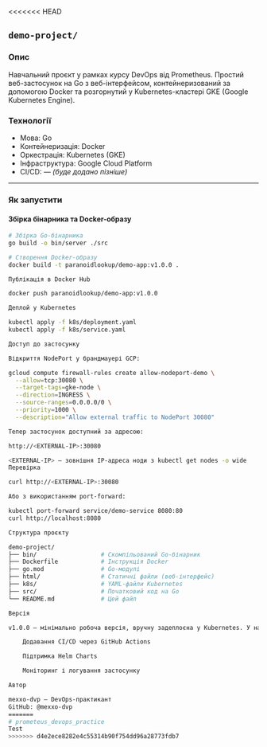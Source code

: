 <<<<<<< HEAD

## `demo-project/`

### Опис

Навчальний проєкт у рамках курсу DevOps від Prometheus. Простий веб-застосунок на Go з веб-інтерфейсом, контейнеризований за допомогою Docker та розгорнутий у Kubernetes-кластері GKE (Google Kubernetes Engine).

### Технології

- Мова: Go  
- Контейнеризація: Docker  
- Оркестрація: Kubernetes (GKE)  
- Інфраструктура: Google Cloud Platform  
- CI/CD: — *(буде додано пізніше)*

---

###  Як запустити

####  Збірка бінарника та Docker-образу

```bash
# Збірка Go-бінарника
go build -o bin/server ./src

# Створення Docker-образу
docker build -t paranoidlookup/demo-app:v1.0.0 .

Публікація в Docker Hub

docker push paranoidlookup/demo-app:v1.0.0

Деплой у Kubernetes

kubectl apply -f k8s/deployment.yaml
kubectl apply -f k8s/service.yaml

Доступ до застосунку

Відкриття NodePort у брандмауері GCP:

gcloud compute firewall-rules create allow-nodeport-demo \
  --allow=tcp:30080 \
  --target-tags=gke-node \
  --direction=INGRESS \
  --source-ranges=0.0.0.0/0 \
  --priority=1000 \
  --description="Allow external traffic to NodePort 30080"

Тепер застосунок доступний за адресою:

http://<EXTERNAL-IP>:30080

<EXTERNAL-IP> — зовнішня IP-адреса ноди з kubectl get nodes -o wide
Перевірка

curl http://<EXTERNAL-IP>:30080

Або з використанням port-forward:

kubectl port-forward service/demo-service 8080:80
curl http://localhost:8080

Структура проєкту

demo-project/
├── bin/                  # Скомпільований Go-бінарник
├── Dockerfile            # Інструкція Docker
├── go.mod                # Go-модулі
├── html/                 # Статичні файли (веб-інтерфейс)
├── k8s/                  # YAML-файли Kubernetes
├── src/                  # Початковий код на Go
└── README.md             # Цей файл

Версія

v1.0.0 — мінімально робоча версія, вручну задеплоєна у Kubernetes. У наступних версіях планується:

    Додавання CI/CD через GitHub Actions

    Підтримка Helm Charts

    Моніторинг і логування застосунку

Автор

mexxo-dvp — DevOps-практикант
GitHub: @mexxo-dvp
=======
# prometeus_devops_practice
Test
>>>>>>> d4e2ece8282e4c55314b90f754dd96a28773fdb7
